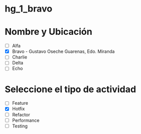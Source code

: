 # hg_1_bravo
# Nombre y Ubicación
- [ ] Alfa
- [x] Bravo - Gustavo Oseche Guarenas, Edo. Miranda  
- [ ] Charlie
- [ ] Delta
- [ ] Echo

# Seleccione el tipo de actividad
- [ ] Feature
- [x] Hotfix
- [ ] Refactor
- [ ] Performance
- [ ] Testing
